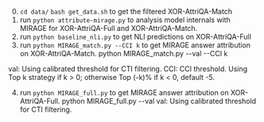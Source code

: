 0. ``cd data/`` ``bash get_data.sh`` to get the filtered XOR-AttriQA-Match
1. run ``python attribute-mirage.py`` to analysis model internals with MIRAGE for XOR-AttriQA-Full and XOR-AttriQA-Match.
2. run ``python baseline_nli.py`` to get NLI predictions on XOR-AttriQA-Full
3. run ``python MIRAGE_match.py --CCI k`` to get MIRAGE answer attribution on XOR-AttriQA-Match. 
python MIRAGE_match.py --val --CCI k

val: Using calibrated threshold for CTI filtering.
CCI: CCI threshold. Using Top k strategy if k > 0; otherwise Top (-k)% if k < 0, default -5.

4. run ``python MIRAGE_full.py`` to get MIRAGE answer attribution on XOR-AttriQA-Full.
python MIRAGE_full.py --val
val: Using calibrated threshold for CTI filtering.


